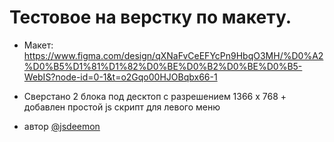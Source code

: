 # Тестовое на верстку по макету. 
- Макет: https://www.figma.com/design/qXNaFvCeEFYcPn9HbqO3MH/%D0%A2%D0%B5%D1%81%D1%82%D0%BE%D0%B2%D0%BE%D0%B5-WebIS?node-id=0-1&t=o2Gqo00HJOBqbx66-1 

- Сверстано 2 блока под десктоп c разрешением 1366 х 768  + добавлен простой js скрипт для левого меню 
- автор [@jsdeemon]('https://t.me/jsdeemon)
